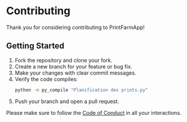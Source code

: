 # Contributing

Thank you for considering contributing to PrintFarmApp!

## Getting Started

1. Fork the repository and clone your fork.
2. Create a new branch for your feature or bug fix.
3. Make your changes with clear commit messages.
4. Verify the code compiles:
   ```bash
   python -m py_compile "Planification des prints.py"
   ```
5. Push your branch and open a pull request.

Please make sure to follow the [Code of Conduct](CODE_OF_CONDUCT.md) in all your interactions.

